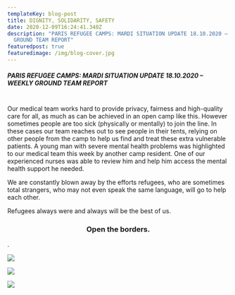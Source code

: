 ```yaml
---
templateKey: blog-post
title: DIGNITY, SOLIDARITY, SAFETY
date: 2020-12-09T16:24:41.340Z
description: "PARIS REFUGEE CAMPS: MARDI SITUATION UPDATE 18.10.2020 – WEEKLY
  GROUND TEAM REPORT"
featuredpost: true
featuredimage: /img/blog-cover.jpg
---
```

##### PARIS REFUGEE CAMPS: MARDI SITUATION UPDATE 18.10.2020 – WEEKLY GROUND TEAM REPORT

\
Our medical team works hard to provide privacy, fairness and high-quality care for all, as much as can be achieved in an open camp like this. However sometimes people are too sick (physically or mentally) to join the line. In these cases our team reaches out to see people in their tents, relying on other people from the camp to help us find and treat these extra vulnerable patients. A young man with severe mental health problems was highlighted to our medical team this week by another camp resident. One of our experienced nurses was able to review him and help him access the mental health support he needed. 

We are constantly blown away by the efforts refugees, who are sometimes total strangers, who may not even speak the same language, will go to help each other.

Refugees always were and always will be the best of us.

### <center> Open the borders. </center>

.

![](/img/122025264_207429694140910_2499921268790692123_n.jpg)

![](/img/blog-cover.jpg)

![](/img/122023986_207429754140904_2045327232573493804_n.jpg)